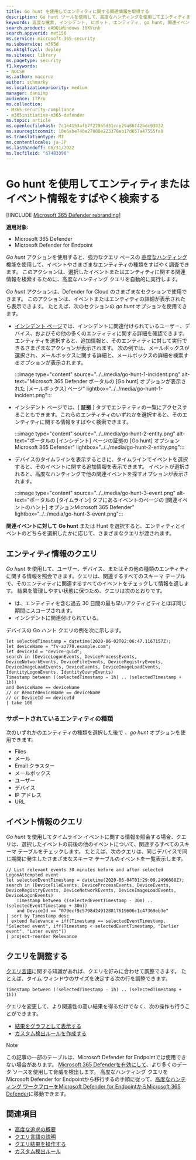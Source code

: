```yaml
---
title: Go hunt を使用してエンティティに関する関連情報を取得する
description: Go hunt ツールを使用して、高度なハンティングを使用してエンティティまたはイベントに関する関連情報をすばやく照会する方法について説明します。
keywords: 高度な捜索, インシデント, ピボット, エンティティ, go hunt, 関連イベント, 脅威の捜索, サイバー脅威の捜索, 検索, クエリ, テレメトリ, Microsoft 365, Microsoft 365 Defender
search.product: eADQiWindows 10XVcnh
search.appverid: met150
ms.service: microsoft-365-security
ms.subservice: m365d
ms.mktglfcycl: deploy
ms.sitesec: library
ms.pagetype: security
f1.keywords:
- NOCSH
ms.author: maccruz
author: schmurky
ms.localizationpriority: medium
manager: dansimp
audience: ITPro
ms.collection:
- M365-security-compliance
- m365initiative-m365-defender
ms.topic: article
ms.openlocfilehash: 7c1e4153afb7f279b5d31cce29a86f42bdc93832
ms.sourcegitcommit: 10e6abe740e27000e223378eb17d657a47555fa8
ms.translationtype: MT
ms.contentlocale: ja-JP
ms.lasthandoff: 08/31/2022
ms.locfileid: "67483390"
---
```

# <a name="quickly-hunt-for-entity-or-event-information-with-go-hunt"></a>Go hunt を使用してエンティティまたはイベント情報をすばやく検索する

[!INCLUDE [Microsoft 365 Defender rebranding](../includes/microsoft-defender.md)]


**適用対象:**
- Microsoft 365 Defender
- Microsoft Defender for Endpoint

*Go hunt* アクションを使用すると、強力なクエリ ベースの [高度なハンティング](advanced-hunting-overview.md)機能を使用して、イベントやさまざまなエンティティの種類をすばやく調査できます。 このアクションは、選択したイベントまたはエンティティに関する関連情報を検索するために、高度なハンティング クエリを自動的に実行します。

*Go hunt* アクションは、Defender for Cloud のさまざまなセクションで使用できます。 このアクションは、イベントまたはエンティティの詳細が表示されたら表示できます。 たとえば、次のセクションの *go hunt* オプションを使用できます。

- [インシデント ページ](investigate-incidents.md#summary)では、インシデントに関連付けられているユーザー、デバイス、およびその他の多くのエンティティに関する詳細を確認できます。 エンティティを選択すると、追加情報と、そのエンティティに対して実行できるさまざまなアクションが表示されます。 次の例では、メールボックスが選択され、メールボックスに関する詳細と、メールボックスの詳細を検索するオプションが表示されます。

    :::image type="content" source="../../media/go-hunt-1-incident.png" alt-text="Microsoft 365 Defender ポータルの [Go hunt] オプションが表示された [メールボックス] ページ" lightbox="../../media/go-hunt-1-incident.png":::

- インシデント ページでは、[ **証拠** ] タブでエンティティの一覧にアクセスすることもできます。これらのエンティティのいずれかを選択すると、そのエンティティに関する情報をすばやく検索できます。

    :::image type="content" source="../../media/go-hunt-2-entity.png" alt-text="ポータルの [インシデント] ページの証拠の [Go hunt] オプションMicrosoft 365 Defender" lightbox="../../media/go-hunt-2-entity.png":::


- デバイスのタイムラインを表示するときに、タイムラインでイベントを選択すると、そのイベントに関する追加情報を表示できます。 イベントが選択されると、高度なハンティングで他の関連イベントを探すオプションが表示されます。

    :::image type="content" source="../../media/go-hunt-3-event.png" alt-text="ポータルの [タイムライン] タブにあるイベントのページの [関連イベントのハント] オプションMicrosoft 365 Defender" lightbox="../../media/go-hunt-3-event.png":::

**関連イベントに対して** **Go hunt** または Hunt を選択すると、エンティティとイベントのどちらを選択したかに応じて、さまざまなクエリが渡されます。

## <a name="query-for-entity-information"></a>エンティティ情報のクエリ
*Go hunt* を使用して、ユーザー、デバイス、またはその他の種類のエンティティに関する情報を照会できます。クエリは、関連するすべてのスキーマ テーブルで、そのエンティティに関連するすべてのイベントをチェックして情報を返します。 結果を管理しやすい状態に保つため、クエリは次のとおりです。
- は、エンティティを含む過去 30 日間の最も早いアクティビティとほぼ同じ期間にスコープされます。
- インシデントに関連付けられている。

デバイスの Go ハント クエリの例を次に示します。

```kusto
let selectedTimestamp = datetime(2020-06-02T02:06:47.1167157Z);
let deviceName = "fv-az770.example.com";
let deviceId = "device-guid";
search in (DeviceLogonEvents, DeviceProcessEvents, DeviceNetworkEvents, DeviceFileEvents, DeviceRegistryEvents, DeviceImageLoadEvents, DeviceEvents, DeviceImageLoadEvents, IdentityLogonEvents, IdentityQueryEvents)
Timestamp between ((selectedTimestamp - 1h) .. (selectedTimestamp + 1h))
and DeviceName == deviceName
// or RemoteDeviceName == deviceName
// or DeviceId == deviceId
| take 100
```
### <a name="supported-entity-types"></a>サポートされているエンティティの種類
次のいずれかのエンティティの種類を選択した後で *、go hunt* オプションを使用できます。

- Files
- メール
- Email クラスター
- メールボックス
- ユーザー
- デバイス
- IP アドレス
- URL

## <a name="query-for-event-information"></a>イベント情報のクエリ
*Go hunt* を使用してタイムライン イベントに関する情報を照会する場合、クエリは、選択したイベントの前後の他のイベントについて、関連するすべてのスキーマ テーブルをチェックします。 たとえば、次のクエリは、同じデバイスで同じ期間に発生したさまざまなスキーマ テーブルのイベントを一覧表示します。

```kusto
// List relevant events 30 minutes before and after selected LogonAttempted event
let selectedEventTimestamp = datetime(2020-06-04T01:29:09.2496688Z);
search in (DeviceFileEvents, DeviceProcessEvents, DeviceEvents, DeviceRegistryEvents, DeviceNetworkEvents, DeviceImageLoadEvents, DeviceLogonEvents)
    Timestamp between ((selectedEventTimestamp - 30m) .. (selectedEventTimestamp + 30m))
    and DeviceId == "079ecf9c5798d249128817619606c1c47369eb3e"
| sort by Timestamp desc
| extend Relevance = iff(Timestamp == selectedEventTimestamp, "Selected event", iff(Timestamp < selectedEventTimestamp, "Earlier event", "Later event"))
| project-reorder Relevance
```

## <a name="adjust-the-query"></a>クエリを調整する
[クエリ言語](advanced-hunting-query-language.md)に関する知識があれば、クエリを好みに合わせて調整できます。 たとえば、タイム ウィンドウのサイズを決定する次の行を調整できます。

```kusto
Timestamp between ((selectedTimestamp - 1h) .. (selectedTimestamp + 1h))
```

クエリを変更して、より関連性の高い結果を得るだけでなく、次の操作も行うことができます。
- [結果をグラフとして表示する](advanced-hunting-query-results.md#view-query-results-as-a-table-or-chart)
- [カスタム検出ルールを作成する](custom-detection-rules.md)

>[!NOTE]
>この記事の一部のテーブルは、Microsoft Defender for Endpointでは使用できない場合があります。 [Microsoft 365 Defenderを有効にして](m365d-enable.md)、より多くのデータ ソースを使用して脅威を検出します。 高度なハンティング クエリをMicrosoft Defender for Endpointから移行するの手順に従って、[高度なハンティング ワークフローをMicrosoft Defender for EndpointからMicrosoft 365 Defender](advanced-hunting-migrate-from-mde.md)に移動できます。

## <a name="related-topics"></a>関連項目
- [高度な追求の概要](advanced-hunting-overview.md)
- [クエリ言語の説明](advanced-hunting-query-language.md)
- [クエリ結果を操作する](advanced-hunting-query-results.md)
- [カスタム検出ルール](custom-detection-rules.md)

